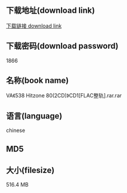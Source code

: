 ## 下载地址(download link)
[下载链接 download link](https://tutu365.netlify.app/?s=VA%E3%80%8A538+Hitzone+80%282CD%29%E3%80%8BCD1%5BFLAC%E6%95%B4%E8%BD%A8%5D.rar)

## 下载密码(download password)
1866

## 名称(book name)
VA《538 Hitzone 80(2CD)》CD1[FLAC整轨].rar.rar

## 语言(language)
chinese

## MD5


## 大小(filesize)
516.4 MB
